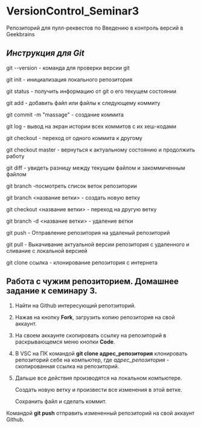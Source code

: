 # VersionControl_Seminar3
Репозиторий для пулл-реквестов по Введению в контроль версий в Geekbrains

## _Инструкция для **Git**_

git --version - команда для проверки версии git

git init - инициализация локального репозитория

git status - получить информацию от git о его текущем состоянии

git add - добавить файл или файлы к следующему коммиту

git commit -m "massage" - создание коммита

git log - вывод на экран истории всех коммитов с их хеш-кодами

git checkout - переход от одного коммита к другому

git checkout master - вернуться к актуальному состоянию и продолжить работу

git diff - увидеть разницу между текущим файлом и закоммиченным файлом

git branch -посмотреть список веток репозитории

git branch <название ветки> - создать новую ветку

git checkout <название ветки> - переход на другую ветку 

git branch -d <название ветки> - удаление ветки

git push - Отправление репозитория на удаленый репозиторий

git pull - Выкачивание актуальной версии репозитория с удаленного и сливание с локальной версией

git clone ссылка - клонирование репозитория с интернета

## Работа с чужим репозиторием. Домашнее задание к семинару 3.

1. Найти на Github интересующий репотзиторий.

2. Нажав на кнопку __Fork__, загрузить копию репозитория на свой аккаунт.

3. На своем аккаунте скопировать ссылку на репозиторий в раскрывающемся меню кнопки **Code**.

4. В VSC на ПК командой **git clone адрес_репозитория** клонировать репозиторий себе на компьютер, где *адрес_репозитория* - скопированная ссылка на репозиторий.

5. Дальше все действия производятся на локальном компьютере.

    Создать новую ветку и произвести все изменения в этой ветке.
    
    Сохранить файл и сделать коммит.

Командой **git push** отправить измененный репозиторий на свой аккаунт Github.
